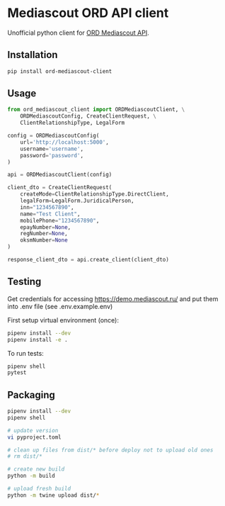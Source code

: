 # Mediascout ORD API client

Unofficial python client for [ORD Mediascout API](https://demo.mediascout.ru/swagger/index.html).

## Installation

```bash
pip install ord-mediascout-client
```

## Usage

```python
from ord_mediascout_client import ORDMediascoutClient, \
    ORDMediascoutConfig, CreateClientRequest, \
    ClientRelationshipType, LegalForm

config = ORDMediascoutConfig(
    url='http://localhost:5000',
    username='username',
    password='password',
)

api = ORDMediascoutClient(config)

client_dto = CreateClientRequest(
    createMode=ClientRelationshipType.DirectClient,
    legalForm=LegalForm.JuridicalPerson,
    inn="1234567890",
    name="Test Client",
    mobilePhone="1234567890",
    epayNumber=None,
    regNumber=None,
    oksmNumber=None
)

response_client_dto = api.create_client(client_dto)
```

## Testing

Get credentials for accessing https://demo.mediascout.ru/
and put them into .env file (see .env.example.env)

First setup virtual environment (once):
```bash
pipenv install --dev
pipenv install -e .
```

To run tests:
```bash
pipenv shell
pytest
```


## Packaging

```bash
pipenv install --dev
pipenv shell

# update version
vi pyproject.toml

# clean up files from dist/* before deploy not to upload old ones
# rm dist/*

# create new build
python -m build

# upload fresh build
python -m twine upload dist/*
```

